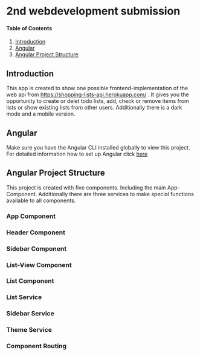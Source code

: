 # 2nd webdevelopment submission

#### Table of Contents
1. [Introduction](#introduction)
2. [Angular](#angular)
3. [Angular Project Structure](#angular-project-structure)

## Introduction

This app is created to show one possible frontend-implementation of the web api from https://shopping-lists-api.herokuapp.com/ .
It gives you the opportunity to create or delet todo lists, add, check or remove items from lists or show existing lists from other users.
Additionally there is a dark mode and a mobile version.

## Angular

Make sure you have the Angular CLI installed globally to view this project.
For detailed information how to set up Angular click [here](https://angular.io/guide/setup-local)

## Angular Project Structure

This project is created with five components. Including the main App-Component.
Additionally there are three services to make special functions available to all components.

### App Component


### Header Component


### Sidebar Component


### List-View Component


### List Component


### List Service


### Sidebar Service


### Theme Service


### Component Routing
